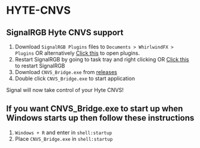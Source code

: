 # HYTE-CNVS

## SignalRGB Hyte CNVS support 

1. Download ``SignalRGB Plugins`` files to ``Documents > WhirlwindFX > Plugins`` OR alternatively [Click this](https://srgbmods.net/s?p=view/userplugins?-silentlaunch-) to open plugins.
2. Restart SignalRGB by going to task tray and right clicking OR [Click this](https://srgbmods.net/s?p=app/restart) to restart SignalRGB
3. Download ``CNVS_Bridge.exe`` from [releases](https://github.com/0xGoldstar/HYTE-CNVS/releases/download/1.0/CNVS_Bridge.exe)
4. Double click ``CNVS_Bridge.exe`` to start application

Signal will now take control of your Hyte CNVS!

## If you want CNVS_Bridge.exe to start up when Windows starts up then follow these instructions
1. ``Windows + R`` and enter in ``shell:startup``
2. Place ``CNVS_Bridge.exe`` in ``shell:startup``

